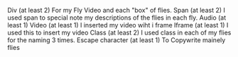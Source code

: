 Div (at least 2)
For my Fly Video
and each "box" of flies.
Span (at least 2)
I used span to special note my descriptions of the flies in each fly.
Audio (at least 1)
Video (at least 1)
I inserted my video wiht i frame
Iframe (at least 1)
I used this to insert my video
Class (at least 2)
I used class in each of my flies for the naming 3 times.
Escape character (at least 1)
To Copywrite mainely flies